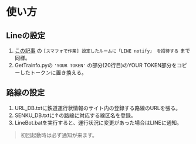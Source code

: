 # 使い方

## Lineの設定
1. [この記事](https://qiita.com/iitenkida7/items/576a8226ba6584864d95) の `[スマフォで作業] 設定したルームに「LINE notify」 を招待する` まで同様。
1. GetTrainfo.pyの `'YOUR TOKEN'` の部分(20行目)のYOUR TOKEN部分をコピーしたトークンに置き換える。

## 路線の設定
1. URL_DB.txtに鉄道運行状情報のサイト内の登録する路線のURLを張る。
1. SENKU_DB.txtに↑の路線に対応する線区名を登録。
1. LineBot.batを実行すると、運行状況に変更があった場合はLINEに通知。
> 初回起動時は必ず通知が来ます。
